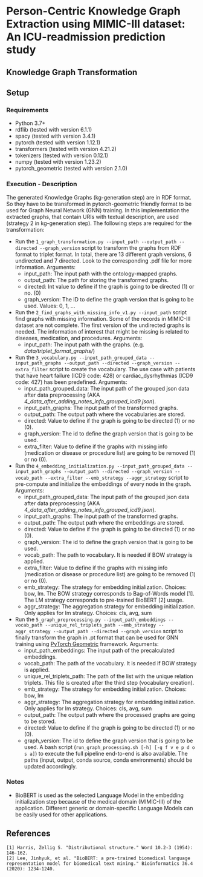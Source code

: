# Person-Centric Knowledge Graph Extraction using MIMIC-III dataset: An ICU-readmission prediction study 

## Knowledge Graph Transformation

## Setup
### Requirements
- Python 3.7+
- rdflib (tested with version 6.1.1)
- spacy (tested with version 3.4.1)    
- pytorch (tested with version 1.12.1)                     
- transformers (tested with version 4.21.2)        
- tokenizers (tested with version 0.12.1)        
- numpy (tested with version 1.23.2)
- pytorch_geometric (tested with version 2.1.0)           


### Execution - Description
The generated Knowledge Graphs (kg-generation step) are in RDF format. So they have to be transformed in pytorch-geometric friendly format to be used for Graph Neural Network (GNN) training. In this implementation the extracted graphs, that contain URIs with textual description, are used (strategy 2 in kg-generation step). The following steps are required for the transformation:
- Run the ```1_graph_transformation.py --input_path --output_path --directed --graph_version``` script to transform the graphs from RDF format to triplet format. In total, there are 13 different graph versions, 6 undirected and 7 directed. Look to the corresponding .pdf file for more information. Arguments:
    - input_path: The input path with the ontology-mapped graphs.
    - output_path: The path for storing the transformed graphs.
    - directed: Int value to define if the graph is going to be directed (1) or no. (0)
    - graph_version: The ID to define the graph version that is going to be used. Values: 0, 1, ...
- Run the ```2_find_graphs_with_missing_info_v1.py --input_path``` script find graphs with missing information. Some of the records in MIMIC-III dataset are not complete. The first version of the undirected graphs is needed. The information of interest that might be missing is related to diseases, medication, and procedures. Arguments:
    - input_path: The input path with the graphs. (e.g. <i>data/triplet_format_graphs/</i>)
- Run the ```3_vocabulary.py --input_path_grouped_data --input_path_graphs --output_path --directed --graph_version --extra_filter``` script to create the vocabulary. The use case with patients that have heart failure (ICD9 code: 428) or cardiac_dysrhythmias (ICD9 code: 427) has been predefined. Arguments:
    - input_path_grouped_data: The input path of the grouped json data after data preprocessing (AKA <i>4_data_after_adding_notes_info_grouped_icd9.json</i>).
    - input_path_graphs: The input path of the transformed graphs.
    - output_path: The output path where the vocabularies are stored.
    - directed: Value to define if the graph is going to be directed (1) or no (0).
    - graph_version: The id to define the graph version that is going to be used.
    - extra_filter: Value to define if the graphs with missing info (medication or disease or procedure list) are going to be removed (1) or no (0).
- Run the ```4_embedding_initialization.py --input_path_grouped_data --input_path_graphs --output_path --directed --graph_version --vocab_path --extra_filter --emb_strategy --aggr_strategy``` script to pre-compute and initialize the embeddings of every node in the graph. Arguments:
    - input_path_grouped_data: The input path of the grouped json data after data preprocessing (AKA <i>4_data_after_adding_notes_info_grouped_icd9.json</i>).
    - input_path_graphs: The input path of the transformed graphs.
    - output_path: The output path where the embeddings are stored. 
    - directed: Value to define if the graph is going to be directed (1) or no (0).
    - graph_version: The id to define the graph version that is going to be used.
    - vocab_path: The path to vocabulary. It is needed if BOW strategy is applied.
    - extra_filter: Value to define if the graphs with missing info (medication or disease or procedure list) are going to be removed (1) or no (0).
    - emb_strategy: The strategy for embedding initialization. Choices: bow, lm. The BOW strategy corresponds to Bag-of-Words model \[1\]. The LM strategy corresponds to pre-trained BioBERT \[2\] usage. 
    - aggr_strategy: The aggregation strategy for embedding initialization. Only applies for lm strategy. Choices: cls, avg, sum
- Run the ```5_graph_preprocessing.py --input_path_embeddings --vocab_path --unique_rel_triplets_path --emb_strategy --aggr_strategy --output_path --directed --graph_version``` script to finally transform the graph in .pt format that can be used for GNN training using <a target="_blank" href="https://pytorch-geometric.readthedocs.io/en/latest/">PyTorch Geometric</a> framework. Arguments:
    - input_path_embeddings: The input path of the precalculated embeddings.
    - vocab_path: The path of the vocabulary. It is needed if BOW strategy is applied.
    - unique_rel_triplets_path: The path of the list with the unique relation triplets. This file is created after the third step (vocabulary creation).
    - emb_strategy: The strategy for embedding initialization. Choices: bow, lm
    - aggr_strategy: The aggregation strategy for embedding initialization. Only applies for lm strategy. Choices: cls, avg, sum
    - output_path: The output path where the processed graphs are going to be stored.
    - directed: Value to define if the graph is going to be directed (1) or no (0).
    - graph_version: The id to define the graph version that is going to be used.
A bash script (```run_graph_processing.sh [-h] [-g f v e p d o s a]```) to execute the full pipeline end-to-end is also available. The paths (input, output, conda source, conda environments) should be updated accordingly. 

### Notes
- BioBERT is used as the selected Language Model in the embedding initialization step because of the medical domain (MIMIC-III) of the application. Different generic or domain-specific Language Models can be easily used for other applications. 

## References
```
[1] Harris, Zellig S. "Distributional structure." Word 10.2-3 (1954): 146-162.
[2] Lee, Jinhyuk, et al. "BioBERT: a pre-trained biomedical language representation model for biomedical text mining." Bioinformatics 36.4 (2020): 1234-1240.
```
